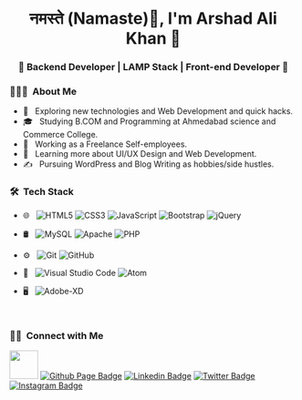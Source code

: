 <h1 align="center"><b> नमस्ते (Namaste)🙏</b>, I'm Arshad Ali Khan 👋 </h1>
<h3 align="center">🚀 Backend Developer | LAMP Stack | Front-end Developer  🚀</h3>
<div>

<h3> 👨🏻‍💻 &nbsp;About Me </h3>

- 🤔 &nbsp; Exploring new technologies and Web Development and quick hacks.
- 🎓 &nbsp; Studying B.COM and Programming at Ahmedabad science and Commerce College.
- 💼 &nbsp; Working as a Freelance Self-employees.
- 🌱 &nbsp; Learning more about UI/UX Design and Web Development.
- ✍️ &nbsp; Pursuing WordPress and Blog Writing as hobbies/side hustles.

<h3> 🛠 &nbsp;Tech Stack</h3>

- 🌐 &nbsp;
  ![HTML5](https://img.shields.io/badge/-HTML5-E34F26?style=flat-square&logo=html5&logoColor=white)
  ![CSS3](https://img.shields.io/badge/-CSS3-1572B6?style=flat-square&logo=css3)
  ![JavaScript](https://img.shields.io/badge/-JavaScript-black?style=flat-square&logo=javascript)
  ![Bootstrap](https://img.shields.io/badge/-Bootstrap-563D7C?style=flat-square&logo=bootstrap)
  ![jQuery](https://img.shields.io/badge/-jQuery-0769AD?style=flat-square&logo=jQuery&logoColor=white)
- 🛢 &nbsp;
  ![MySQL](https://img.shields.io/badge/-MySQL-333333?style=flat&logo=mysql)
  ![Apache](https://img.shields.io/badge/-Apache-333333?style=flat&logo=apache)
  ![PHP](https://img.shields.io/badge/-PHP-333333?style=flat&logo=php)
- ⚙️ &nbsp;
  ![Git](https://img.shields.io/badge/-Git-F05032?style=flat-square&logo=git&logoColor=white)
  ![GitHub](https://img.shields.io/badge/-GitHub-181717?style=flat-square&logo=github)
- 🔧 &nbsp;
  ![Visual Studio Code](https://img.shields.io/badge/-VSCode-007ACC?style=flat-square&logo=visual-studio-code&logoColor=white)
  ![Atom](https://img.shields.io/badge/-Atom-333333?style=flat&logo=atom)
- 🖥 &nbsp;
  ![Adobe-XD](https://img.shields.io/badge/-XD-333333?style=flat&logo=adobe-XD)
  
  <br/>

<h3> 🤝🏻 &nbsp;Connect with Me </h3>

<img src="https://media.giphy.com/media/VgCDAzcKvsR6OM0uWg/giphy.gif" width="50"> [![Github Page Badge](https://img.shields.io/badge/-Github_Page-000?style=flat-square&logo=Github&logoColor=white&link=https://anathayna.github.io)](https://anathayna.github.io)
[![Linkedin Badge](https://img.shields.io/badge/-LinkedIn-blue?style=flat-square&logo=Linkedin&logoColor=white&link=https://www.linkedin.com/in/arshad-ali-380563200/)](https://www.linkedin.com/in/arshad-ali-380563200/)
[![Twitter Badge](https://img.shields.io/badge/-Twitter-1ca0f1?style=flat-square&labelColor=1ca0f1&logo=twitter&logoColor=white&link=https://twitter.com/anadehavaiana)](https://twitter.com/anadehavaiana)
[![Instagram Badge](https://img.shields.io/badge/-Instagram-c039a6?style=flat-square&labelColor=c039a6&logo=instagram&logoColor=white&link=https://www.instagram.com/ak_615_aa/)](https://www.instagram.com/ak_615_aa/)

